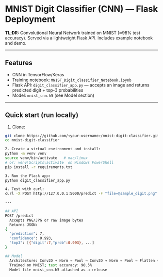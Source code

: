 # MNIST Digit Classifier (CNN) — Flask Deployment

**TL;DR:** Convolutional Neural Network trained on MNIST (≈98% test accuracy). Served via a lightweight Flask API. Includes example notebook and demo.

---

## Features
- CNN in TensorFlow/Keras
- Training notebook: `MNIST_Digit_classifier_Notebook.ipynb`
- Flask API: `digit_classifier_app.py` — accepts an image and returns predicted digit + top-3 probabilities
- Model: `mnist_cnn.h5` (see Model section)

---

## Quick start (run locally)
1. Clone:
```bash
git clone https://github.com/<your-username>/mnist-digit-classifier.git
cd mnist-digit-classifier

2. Create a virtual environment and install:
python -m venv venv
source venv/bin/activate   # mac/linux
# or: venv\Scripts\activate  on Windows PowerShell
pip install -r requirements.txt

3. Run the Flask app:
python digit_classifier_app.py

4. Test with curl:
curl -X POST http://127.0.0.1:5000/predict -F "file=@sample_digit.png"

---

## API
POST /predict
  Accepts PNG/JPG or raw image bytes
  Returns JSON:
{
  "prediction": 7,
  "confidence": 0.993,
  "top3": [{"digit":7,"prob":0.993}, ...]
}

## Model
  Architecture: Conv2D + Norm → Pool → Conv2D → Norm → Pool → Flatten → Dense → Dense
  Trained on MNIST; test accuracy: 98.5%
  Model file mnist_cnn.h5 attached as a release

